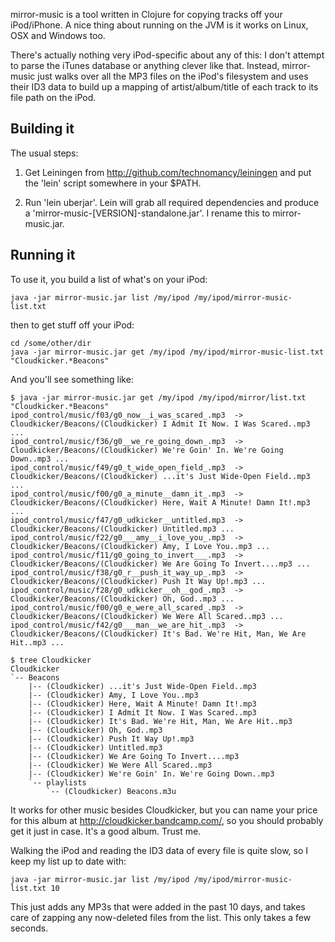 mirror-music is a tool written in Clojure for copying tracks off
your iPod/iPhone.  A nice thing about running on the JVM is it works
on Linux, OSX and Windows too.

There's actually nothing very iPod-specific about any of this: I don't
attempt to parse the iTunes database or anything clever like that.
Instead, mirror-music just walks over all the MP3 files on the iPod's
filesystem and uses their ID3 data to build up a mapping of
artist/album/title of each track to its file path on the iPod.


## Building it

The usual steps:

  1.  Get Leiningen from http://github.com/technomancy/leiningen and put
      the 'lein' script somewhere in your $PATH.

  2.  Run 'lein uberjar'.  Lein will grab all required dependencies
      and produce a 'mirror-music-[VERSION]-standalone.jar'.  I rename
      this to mirror-music.jar.


## Running it

To use it, you build a list of what's on your iPod:

    java -jar mirror-music.jar list /my/ipod /my/ipod/mirror-music-list.txt

then to get stuff off your iPod:

    cd /some/other/dir
    java -jar mirror-music.jar get /my/ipod /my/ipod/mirror-music-list.txt "Cloudkicker.*Beacons"

And you'll see something like:

    $ java -jar mirror-music.jar get /my/ipod /my/ipod/mirror/list.txt "Cloudkicker.*Beacons"
    ipod_control/music/f03/g0_now__i_was_scared_.mp3  ->  Cloudkicker/Beacons/(Cloudkicker) I Admit It Now. I Was Scared..mp3 ...
    ipod_control/music/f36/g0__we_re_going_down_.mp3  ->  Cloudkicker/Beacons/(Cloudkicker) We're Goin' In. We're Going Down..mp3 ...
    ipod_control/music/f49/g0_t_wide_open_field_.mp3  ->  Cloudkicker/Beacons/(Cloudkicker) ...it's Just Wide-Open Field..mp3 ...
    ipod_control/music/f00/g0_a_minute__damn_it_.mp3  ->  Cloudkicker/Beacons/(Cloudkicker) Here, Wait A Minute! Damn It!.mp3 ...
    ipod_control/music/f47/g0_udkicker__untitled.mp3  ->  Cloudkicker/Beacons/(Cloudkicker) Untitled.mp3 ...
    ipod_control/music/f22/g0___amy__i_love_you_.mp3  ->  Cloudkicker/Beacons/(Cloudkicker) Amy, I Love You..mp3 ...
    ipod_control/music/f11/g0_going_to_invert___.mp3  ->  Cloudkicker/Beacons/(Cloudkicker) We Are Going To Invert....mp3 ...
    ipod_control/music/f38/g0_r__push_it_way_up_.mp3  ->  Cloudkicker/Beacons/(Cloudkicker) Push It Way Up!.mp3 ...
    ipod_control/music/f28/g0_udkicker__oh__god_.mp3  ->  Cloudkicker/Beacons/(Cloudkicker) Oh, God..mp3 ...
    ipod_control/music/f00/g0_e_were_all_scared_.mp3  ->  Cloudkicker/Beacons/(Cloudkicker) We Were All Scared..mp3 ...
    ipod_control/music/f42/g0___man__we_are_hit_.mp3  ->  Cloudkicker/Beacons/(Cloudkicker) It's Bad. We're Hit, Man, We Are Hit..mp3 ...

    $ tree Cloudkicker 
    Cloudkicker
    `-- Beacons
        |-- (Cloudkicker) ...it's Just Wide-Open Field..mp3
        |-- (Cloudkicker) Amy, I Love You..mp3
        |-- (Cloudkicker) Here, Wait A Minute! Damn It!.mp3
        |-- (Cloudkicker) I Admit It Now. I Was Scared..mp3
        |-- (Cloudkicker) It's Bad. We're Hit, Man, We Are Hit..mp3
        |-- (Cloudkicker) Oh, God..mp3
        |-- (Cloudkicker) Push It Way Up!.mp3
        |-- (Cloudkicker) Untitled.mp3
        |-- (Cloudkicker) We Are Going To Invert....mp3
        |-- (Cloudkicker) We Were All Scared..mp3
        |-- (Cloudkicker) We're Goin' In. We're Going Down..mp3
        `-- playlists
            `-- (Cloudkicker) Beacons.m3u


It works for other music besides Cloudkicker, but you can name your
price for this album at http://cloudkicker.bandcamp.com/, so you
should probably get it just in case.  It's a good album.  Trust me.

Walking the iPod and reading the ID3 data of every file is quite slow,
so I keep my list up to date with:

    java -jar mirror-music.jar list /my/ipod /my/ipod/mirror-music-list.txt 10

This just adds any MP3s that were added in the past 10 days, and takes
care of zapping any now-deleted files from the list.  This only takes
a few seconds.
